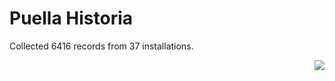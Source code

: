# Puella Historia

Collected 6416 records from 37 installations.

<p align="right"><img src="https://xn--80aalyho.xn--p1ai/magireco/NAgitan/img/kagome.png" /></p>
